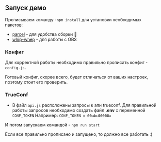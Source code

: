## Запуск демо

Прописываем команду -`npm install` для установки необходимых пакетов:

- [parcel](https://parceljs.org/) - для удобства сборки 🙈
- [whip-whep](https://www.npmjs.com/package/whip-whep) - для работы с OBS

### Конфиг

Для корректной работы необходимо правильно прописать конфиг -  `config.js`.

Готовый конфиг, скорее всего, будет отличаться от ваших настроек, поэтому стоит его проверить. 

### TrueConf

- В файл `api.js` расположены запросы к апи trueconf. Для правильной работы запросов необходимо создать файл **.env** c переменной `CONF_TOKEN`
Например: `CONF_TOKEN = 00abc00000x`

И потом запускаем командой -  `npm run start`

Если все правильно прописано и запущено, то должно все работать :)

